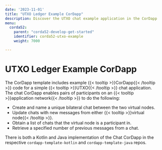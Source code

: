 ```yaml
---
date: '2023-11-01'
title: "UTXO Ledger Example CorDapp"
description: Discover the UTXO chat example application in the CorDapp template.
menu:
  corda52:
    parent: "corda52-develop-get-started"
    identifier: corda52-utxo-example
    weight: 7000

---
```

# UTXO Ledger Example CorDapp

The CorDapp template includes example {{< tooltip >}}CorDapp{{< /tooltip >}} code for a simple {{< tooltip >}}UTXO{{< /tooltip >}} chat application. The chat CorDapp enables pairs of participants on an {{< tooltip >}}application network{{< /tooltip >}} to do the following:

* Create and name a unique bilateral chat between the two virtual nodes.
* Update chats with new messages from either {{< tooltip >}}virtual node{{< /tooltip >}}.
* Obtain a list of chats that the virtual node is a participant in.
* Retrieve a specified number of previous messages from a chat.

There is both a Kotlin and Java implementation of the Chat CorDapp in the respective `cordapp-template-kotlin` and `cordapp-template-java` repos.
